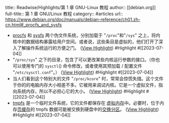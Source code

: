 title:: Readwise/Highlights/第 1 章 GNU-Linux 教程
author:: [[debian.org]]
full-title:: 第 1 章 GNU/Linux 教程
category:: #articles
url:: https://www.debian.org/doc/manuals/debian-reference/ch01.zh-cn.html#_procfs_and_sysfs
- [procfs](https://zh.wikipedia.org/wiki/Procfs) 和 [sysfs](https://zh.wikipedia.org/wiki/Sysfs) 两个伪文件系统，分别加载于 "`/proc`"和"`/sys`" 之上，将内核中的数据结构暴露给用户空间。或者说，这些条目是虚拟的，他们打开了深入了解操作系统运行的方便之门。 ([View Highlight](https://read.readwise.io/read/01h4dd8qjd9wcetndnfqskjhzm)) #Highlight #[[2023-07-04]]
- "`/proc/sys`" 之下的目录，包含了可以更改某些内核运行参数的接口。（你也可以使用专门的 `sysctl`() 命令修改，或者使用其预加载 / 配置文件 "`/etc/sysctl.conf`"。） ([View Highlight](https://read.readwise.io/read/01h4dd8z754drp7wpgdxkx0hp3)) #Highlight #[[2023-07-04]]
- 当人们看到这个特别大的文件 "`/proc/kcore`" 时，常常会惊慌失措。这个文件于你的的电脑内存大小相差不多。它被用来调试内核。它是一个虚拟文件，指向系统内存，所以不必担心它的大小。 ([View Highlight](https://read.readwise.io/read/01h4dd9b48efy003qpmnv15fvj)) #Highlight #[[2023-07-04]]
- [tmpfs](https://zh.wikipedia.org/wiki/Tmpfs#Linux) 是一个临时文件系统，它的文件都保存在 [虚拟内存](https://zh.wikipedia.org/wiki/Virtual_memory)中。必要时，位于内存[页缓存](https://zh.wikipedia.org/wiki/Page_cache)的 tmpfs 数据可能被交换到硬盘中的[交换分区](https://zh.wikipedia.org/wiki/Paging)。 ([View Highlight](https://read.readwise.io/read/01h4ddb3gmb47ctg87j3btwp4w)) #Highlight #[[2023-07-04]]